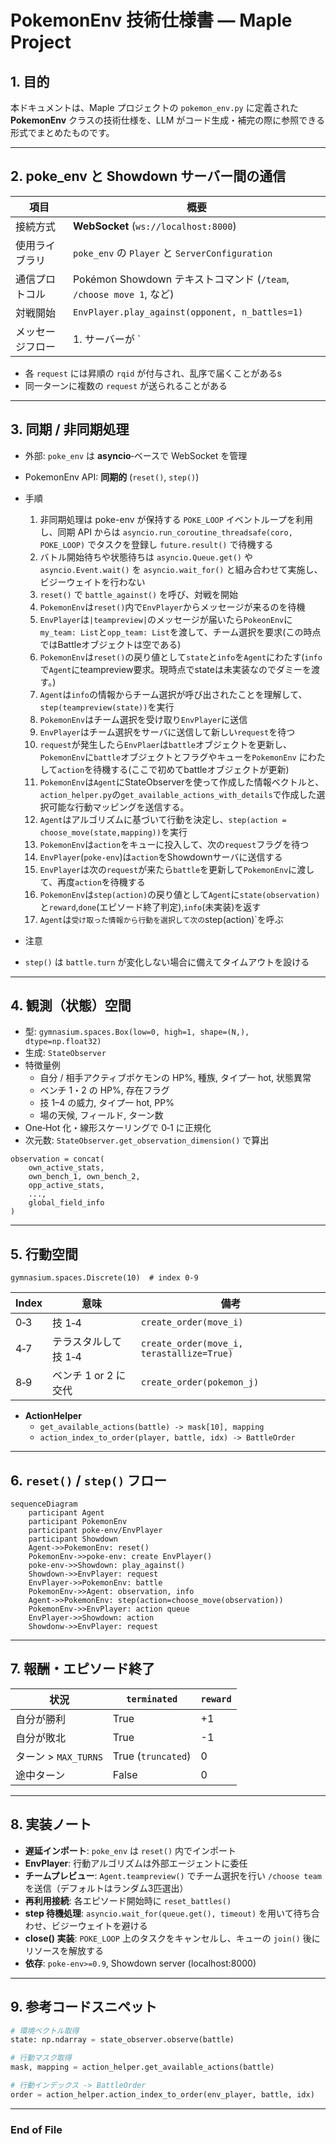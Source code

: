 # PokemonEnv 技術仕様書 — Maple Project

## 1. 目的
本ドキュメントは、Maple プロジェクトの `pokemon_env.py` に定義された **PokemonEnv** クラスの技術仕様を、LLM がコード生成・補完の際に参照できる形式でまとめたものです。

---

## 2. poke_env と Showdown サーバー間の通信

| 項目 | 概要 |
| --- | --- |
| 接続方式 | **WebSocket** (`ws://localhost:8000`) |
| 使用ライブラリ | `poke_env` の `Player` と `ServerConfiguration` |
| 通信プロトコル | Pokémon Showdown テキストコマンド (`/team`, `/choose move 1`, など) |
| 対戦開始 | `EnvPlayer.play_against(opponent, n_battles=1)` |
| メッセージフロー | 1. サーバーが `|request|`で始まるメッセージを送信 2.EnvPlayer(PSClient)はメッセージを解析してbattleオブジェクトを更新して、PokemonEnvにフラグ付きで送信 3.EnvPlayerはPokemonEnvから帰ってきたコマンドをサーバに送信 4.サーバが結果を返す |

* 各 `request` には昇順の `rqid` が付与され、乱序で届くことがあるs
* 同一ターンに複数の `request` が送られることがある

---

## 3. 同期 / 非同期処理

* 外部: `poke_env` は **asyncio**‐ベースで WebSocket を管理  
* PokemonEnv API: **同期的** (`reset()`, `step()`)  

* 手順
  1. 非同期処理は poke-env が保持する `POKE_LOOP` イベントループを利用し、同期 API からは `asyncio.run_coroutine_threadsafe(coro, POKE_LOOP)` でタスクを登録し `future.result()` で待機する
  2. バトル開始待ちや状態待ちは `asyncio.Queue.get()` や `asyncio.Event.wait()` を `asyncio.wait_for()` と組み合わせて実施し、ビジーウェイトを行わない
  3. `reset()` で `battle_against()` を呼び、対戦を開始
  4. `PokemonEnv`は`reset()`内で`EnvPlayer`からメッセージが来るのを待機
  5. `EnvPlayer`は`|teampreview|`のメッセージが届いたら`PokeonEnv`に`my_team: List`と`opp_team: List`を渡して、チーム選択を要求(この時点ではBattleオブジェクトは空である)
  6. `PokemonEnv`は`reset()`の戻り値として`state`と`info`を`Agent`にわたす(`info`で`Agent`にteampreview要求。現時点でstateは未実装なのでダミーを渡す。)
  7. `Agent`は`info`の情報からチーム選択が呼び出されたことを理解して、`step(teampreview(state))`を実行
  8. `PokemonEnv`はチーム選択を受け取り`EnvPlayer`に送信
  9. `EnvPlayer`はチーム選択をサーバに送信して新しい`request`を待つ
  10. `request`が発生したら`EnvPlaer`は`battle`オブジェクトを更新し、`PokemonEnv`に`battle`オブジェクトとフラグやキューを`PokemonEnv` にわたして`action`を待機する(ここで初めてbattleオブジェクトが更新)
  11. `PokemonEnv`は`Agent`にStateObserverを使って作成した情報ベクトルと、`action_helper.py`の`get_available_actions_with_details`で作成した選択可能な行動マッピングを送信する。
  12. `Agent`はアルゴリズムに基づいて行動を決定し、`step(action = choose_move(state,mapping))`を実行
  13. `PokemonEnv`は`action`をキューに投入して、次の`request`フラグを待つ
  14. `EnvPlayer`(`poke-env`)は`action`をShowdownサーバに送信する
  15. `EnvPlayer`は次の`request`が来たら`battle`を更新して`PokemonEnv`に渡して、再度`action`を待機する
  16. `PokemonEnv`は`step(action)`の戻り値として`Agent`に`state(observation)`と`reward`,`done`(エピソード終了判定),`info`(未実装)を返す
  17. `Agent`は`受け取った情報から行動を選択して次の`step(action)`を呼ぶ

* 注意
* `step()` は `battle.turn` が変化しない場合に備えてタイムアウトを設ける

---

## 4. 観測（状態）空間

* 型: `gymnasium.spaces.Box(low=0, high=1, shape=(N,), dtype=np.float32)`
* 生成: `StateObserver`  
* 特徴量例  
  * 自分 / 相手アクティブポケモンの HP%, 種族, タイプ一 hot, 状態異常  
  * ベンチ 1・2 の HP%, 存在フラグ  
  * 技 1–4 の威力, タイプ一 hot, PP%  
  * 場の天候, フィールド, ターン数  
* One‑Hot 化・線形スケーリングで 0‑1 に正規化  
* 次元数: `StateObserver.get_observation_dimension()` で算出  

```text
observation = concat(
    own_active_stats,
    own_bench_1, own_bench_2,
    opp_active_stats,
    ...,
    global_field_info
)
```

---

## 5. 行動空間

```
gymnasium.spaces.Discrete(10)  # index 0‑9
```

| Index | 意味 | 備考 |
| --- | --- | --- |
| 0‑3 | 技 1‑4 | `create_order(move_i)` |
| 4‑7 | テラスタルして技 1‑4 | `create_order(move_i, terastallize=True)` |
| 8‑9 | ベンチ 1 or 2 に交代 | `create_order(pokemon_j)` |

* **ActionHelper**  
  * `get_available_actions(battle) -> mask[10], mapping`  
  * `action_index_to_order(player, battle, idx) -> BattleOrder`  

---

## 6. `reset()` / `step()` フロー

```mermaid
sequenceDiagram
    participant Agent
    participant PokemonEnv
    participant poke-env/EnvPlayer
    participant Showdown
    Agent->>PokemonEnv: reset()
    PokemonEnv->>poke-env: create EnvPlayer()
    poke-env->>Showdown: play_against()
    Showdown->>EnvPlayer: request
    EnvPlayer->>PokemonEnv: battle
    PokemonEnv->>Agent: observation, info
    Agent->>PokemonEnv: step(action=choose_move(observation))
    PokemonEnv->>EnvPlayer: action queue
    EnvPlayer->>Showdown: action
    Showdonw->>EnvPlayer: request
```

---

## 7. 報酬・エピソード終了

| 状況 | `terminated` | `reward` |
| --- | --- | --- |
| 自分が勝利 | True | +1 |
| 自分が敗北 | True | -1 |
| ターン > `MAX_TURNS` | True (`truncated`) | 0 |
| 途中ターン | False | 0 |

---

## 8. 実装ノート

* **遅延インポート**: `poke_env` は `reset()` 内でインポート
* **EnvPlayer**: 行動アルゴリズムは外部エージェントに委任
* **チームプレビュー**: `Agent.teampreview()` でチーム選択を行い `/choose team` を送信（デフォルトはランダム3匹選出）
* **再利用接続**: 各エピソード開始時に `reset_battles()`
* **step 待機処理**: `asyncio.wait_for(queue.get(), timeout)` を用いて待ち合わせ、ビジーウェイトを避ける
* **close() 実装**: `POKE_LOOP` 上のタスクをキャンセルし、キューの `join()` 後にリソースを解放する
* **依存**: `poke-env>=0.9`, Showdown server (localhost:8000)

---

## 9. 参考コードスニペット

```python
# 環境ベクトル取得
state: np.ndarray = state_observer.observe(battle)

# 行動マスク取得
mask, mapping = action_helper.get_available_actions(battle)

# 行動インデックス -> BattleOrder
order = action_helper.action_index_to_order(env_player, battle, idx)
```

---

### End of File
